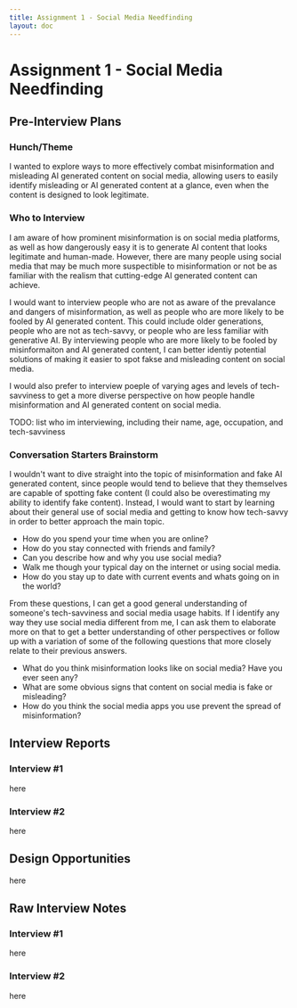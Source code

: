 ```yaml
---
title: Assignment 1 - Social Media Needfinding
layout: doc
---
```


# Assignment 1 - Social Media Needfinding

## Pre-Interview Plans

### Hunch/Theme

I wanted to explore ways to more effectively combat misinformation and misleading AI generated content on social media, allowing users to easily identify misleading or AI generated content at a glance, even when the content is designed to look legitimate. 

### Who to Interview

I am aware of how prominent misinformation is on social media platforms, as well as how dangerously easy it is to generate AI content that looks legitimate and human-made. However, there are many people using social media that may be much more suspectible to misinformation or not be as familiar with the realism that cutting-edge AI generated content can achieve.

I would want to interview people who are not as aware of the prevalance and dangers of misinformation, as well as people who are more likely to be fooled by AI generated content. This could include older generations, people who are not as tech-savvy, or people who are less familiar with generative AI. By interviewing people who are more likely to be fooled by misinformaiton and AI generated content, I can better identiy potential solutions of making it easier to spot fakse and misleading content on social media.

I would also prefer to interview poeple of varying ages and levels of tech-savviness to get a more diverse perspective on how people handle misinformation and AI generated content on social media.

TODO: list who im interviewing, including their name, age, occupation, and tech-savviness

### Conversation Starters Brainstorm

I wouldn't want to dive straight into the topic of misinformation and fake AI generated content, since people would tend to believe that they themselves are capable of spotting fake content (I could also be overestimating my ability to identify fake content). Instead, I would want to start by learning about their general use of social media and getting to know how tech-savvy in order to better approach the main topic.

- How do you spend your time when you are online?
- How do you stay connected with friends and family?
- Can you describe how and why you use social media?
- Walk me though your typical day on the internet or using social media.
- How do you stay up to date with current events and whats going on in the world?

From these questions, I can get a good general understanding of someone's tech-savviness and social media usage habits. If I identify any way they use social media different from me, I can ask them to elaborate more on that to get a better understanding of other perspectives or follow up with a variation of some of the following questions that more closely relate to their previous answers.

- What do you think misinformation looks like on social media? Have you ever seen any?
- What are some obvious signs that content on social media is fake or misleading?
- How do you think the social media apps you use prevent the spread of misinformation?

## Interview Reports

### Interview #1

here

### Interview #2

here

## Design Opportunities

here

## Raw Interview Notes

### Interview #1

here

### Interview #2

here